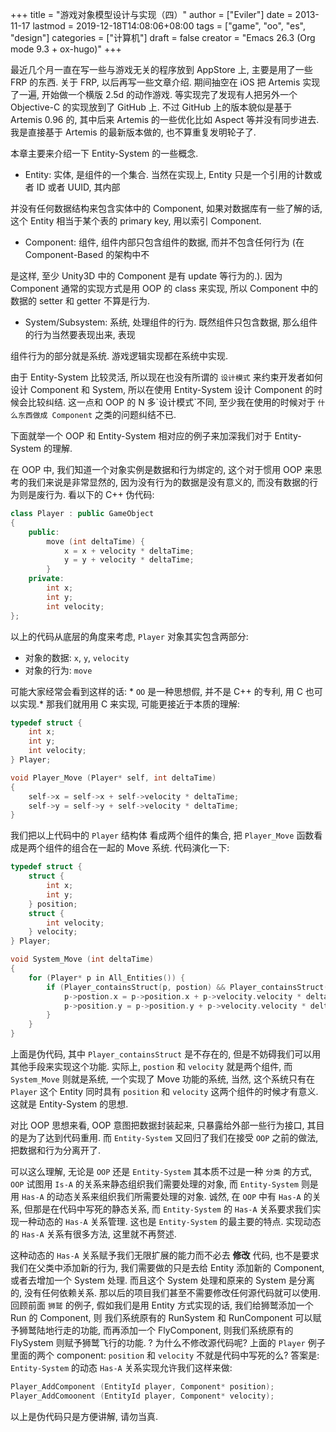 +++
title = "游戏对象模型设计与实现（四）"
author = ["Eviler"]
date = 2013-11-17
lastmod = 2019-12-18T14:08:06+08:00
tags = ["game", "oo", "es", "design"]
categories = ["计算机"]
draft = false
creator = "Emacs 26.3 (Org mode 9.3 + ox-hugo)"
+++

最近几个月一直在写一些与游戏无关的程序放到 AppStore 上, 主要是用了一些 FRP 的东西.
关于 FRP, 以后再写一些文章介绍. 期间抽空在 iOS 把 Artemis 实现了一遍, 开始做一个横版 2.5d 的动作游戏. 等实现完了发现有人把另外一个 Objective-C 的实现放到了 GitHub
上. 不过 GitHub 上的版本貌似是基于 Artemis 0.96 的, 其中后来 Artemis 的一些优化比如
Aspect 等并没有同步进去. 我是直接基于 Artemis 的最新版本做的, 也不算重复发明轮子了.

<!--more-->

本章主要来介绍一下 Entity-System 的一些概念.

-   Entity: 实体, 是组件的一个集合. 当然在实现上, Entity 只是一个引用的计数或者 ID 或者 UUID, 其内部

并没有任何数据结构来包含实体中的 Component, 如果对数据库有一些了解的话, 这个 Entity 相当于某个表的 primary key, 用以索引 Component.

-   Component: 组件, 组件内部只包含组件的数据, 而并不包含任何行为 (在 Component-Based 的架构中不

是这样, 至少 Unity3D 中的 Component 是有 update 等行为的.). 因为 Component 通常的实现方式是用 OOP
的 class 来实现, 所以 Component 中的数据的 setter 和 getter 不算是行为.

-   System/Subsystem: 系统, 处理组件的行为. 既然组件只包含数据, 那么组件的行为当然要表现出来, 表现

组件行为的部分就是系统. 游戏逻辑实现都在系统中实现.

由于 Entity-System 比较灵活, 所以现在也没有所谓的 `设计模式` 来约束开发者如何设计 Component 和 System,
所以在使用 Entity-System 设计 Component 的时候会比较纠结. 这一点和 OOP 的 N 多\`设计模式\`不同, 至少我在使用的时候对于 `什么东西做成 Component` 之类的问题纠结不已.

下面就举一个 OOP 和 Entity-System 相对应的例子来加深我们对于 Entity-System 的理解.

在 OOP 中, 我们知道一个对象实例是数据和行为绑定的, 这个对于惯用 OOP 来思考的我们来说是非常显然的,
因为没有行为的数据是没有意义的, 而没有数据的行为则是废行为. 看以下的 C++ 伪代码:

```c++
class Player : public GameObject
{
    public:
        move (int deltaTime) {
            x = x + velocity * deltaTime;
            y = y + velocity * deltaTime;
        }
    private:
        int x;
        int y;
        int velocity;
};
```

以上的代码从底层的角度来考虑, `Player` 对象其实包含两部分:

-   对象的数据: `x`, `y`, `velocity`
-   对象的行为: `move`

可能大家经常会看到这样的话: \* `OO` 是一种思想假, 并不是 C++ 的专利, 用 C 也可以实现.\* 那我们就用用 C 来实现, 可能更接近于本质的理解:

```c
typedef struct {
    int x;
    int y;
    int velocity;
} Player;

void Player_Move (Player* self, int deltaTime)
{
    self->x = self->x + self->velocity * deltaTime;
    self->y = self->y + self->velocity * deltaTime;
}
```

我们把以上代码中的 `Player` 结构体 看成两个组件的集合, 把 `Player_Move` 函数看成是两个组件的组合在一起的 Move 系统.
代码演化一下:

```c
typedef struct {
    struct {
        int x;
        int y;
    } position;
    struct {
        int velocity;
    } velocity;
} Player;

void System_Move (int deltaTime)
{
    for (Player* p in All_Entities()) {
        if (Player_containsStruct(p, postion) && Player_containsStruct(p, velocity)) {
            p->postion.x = p->position.x + p->velocity.velocity * deltaTime;
            p->position.y = p->position.y + p->velocity.velocity * deltaTime;
        }
    }
}
```

上面是伪代码, 其中 `Player_containsStruct` 是不存在的, 但是不妨碍我们可以用其他手段来实现这个功能.
实际上, `postion` 和 `velocity` 就是两个组件, 而 `System_Move` 则就是系统, 一个实现了 Move 功能的系统,
当然, 这个系统只有在 `Player` 这个 Entity 同时具有 `position` 和 `velocity` 这两个组件的时候才有意义.
这就是 Entity-System 的思想.

对比 OOP 思想来看, OOP 意图把数据封装起来, 只暴露给外部一些行为接口, 其目的是为了达到代码重用. 而
`Entity-System` 又回归了我们在接受 `OOP` 之前的做法, 把数据和行为分离开了.

可以这么理解, 无论是 `OOP` 还是 `Entity-System` 其本质不过是一种 `分类` 的方式, `OOP` 试图用 `Is-A` 的关系来静态组织我们需要处理的对象, 而 `Entity-System` 则是用 `Has-A` 的动态关系来组织我们所需要处理的对象.
诚然, 在 `OOP` 中有 `Has-A` 的关系, 但那是在代码中写死的静态关系, 而 `Entity-System` 的 `Has-A` 关系要求我们实现一种动态的  `Has-A` 关系管理. 这也是 `Entity-System` 的最主要的特点. 实现动态的  `Has-A` 关系有很多方法, 这里就不再赘述.

这种动态的 `Has-A` 关系赋予我们无限扩展的能力而不必去 **修改** 代码, 也不是要求我们在父类中添加新的行为, 我们需要做的只是去给 Entity 添加新的 Component, 或者去增加一个 System 处理. 而且这个 System 处理和原来的
System 是分离的, 没有任何依赖关系. 那以后的项目我们甚至不需要修改任何源代码就可以使用. 回顾前面 `狮鹫` 的例子, 假如我们是用 Entity 方式实现的话, 我们给狮鹫添加一个 Run 的 Component, 则 我们系统原有的 RunSystem
和 RunComponent 可以赋予狮鹫陆地行走的功能, 而再添加一个 FlyComponent, 则我们系统原有的 FlySystem 则赋予狮鹫飞行的功能. ? 为什么不修改源代码呢? 上面的 `Player` 例子里面的两个 component: `position` 和 `velocity`
不就是代码中写死的么? 答案是:  `Entity-System` 的动态 `Has-A` 关系实现允许我们这样来做:

```c
Player_AddComponent (EntityId player, Component* position);
Player_AddComoonent (EntityId player, Component* velocity);
```

以上是伪代码只是方便讲解, 请勿当真.
